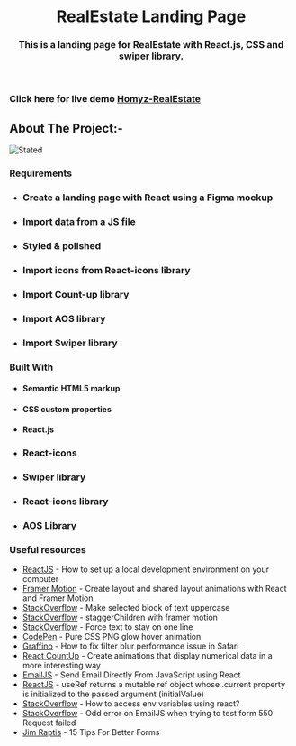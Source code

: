 <!-- PROJECT LOGO -->
<p align="center">

  <h1 align="center">RealEstate Landing Page</h1>

  <h3 align="center">
  This is a landing page for RealEstate with React.js, CSS and swiper library.
  </h3>
 <br />
 

 ### Click here for live demo   <a href="https://siddharthchn.github.io/RealState-Responsive-Web-Page/" target="_blank">Homyz-RealEstate</a>

</p>

<!-- ABOUT THE PROJECT -->

## About The Project:-


![Stated](https://github.com/Siddharthchn/RealState-Responsive-Web-Page/assets/109435160/ec4d3cdb-02fe-4cf8-aa44-859fa062cdc2)




### Requirements

- ### Create a landing page with React using a Figma mockup
- ### Import data from a JS file
- ### Styled & polished
- ### Import icons from React-icons library
- ### Import Count-up library
- ### Import AOS library
- ### Import Swiper library
  

### Built With

- #### Semantic HTML5 markup
- #### CSS custom properties
- #### React.js
- ### React-icons
- ### Swiper library
- ### React-icons library
- ### AOS Library




### Useful resources

- [ReactJS](https://reactjs.org/tutorial/tutorial.html) - How to set up a local development environment on your computer
- [Framer Motion](https://www.framer.com/docs/layout-animations/) - Create layout and shared layout animations with React and Framer Motion
- [StackOverflow](https://stackoverflow.com/questions/35184509/make-selected-block-of-text-uppercase) - Make selected block of text uppercase
- [StackOverflow](https://stackoverflow.com/questions/62007505/staggerchildren-with-framer-motion) - staggerChildren with framer motion
- [StackOverflow](https://stackoverflow.com/questions/37261988/force-text-to-stay-on-one-line) - Force text to stay on one line
- [CodePen](https://codepen.io/widhi_allan/pen/jOBewE) - Pure CSS PNG glow hover animation
- [Graffino](https://graffino.com/til/CjT2jrcLHP-how-to-fix-filter-blur-performance-issue-in-safari) - How to fix filter blur performance issue in Safari
- [React CountUp](https://github.com/glennreyes/react-countup) - Create animations that display numerical data in a more interesting way
- [EmailJS](https://www.emailjs.com/docs/examples/reactjs/) - Send Email Directly From JavaScript using React
- [ReactJS](https://it.reactjs.org/docs/hooks-reference.html#useref) - useRef returns a mutable ref object whose .current property is initialized to the passed argument (initialValue)
- [StackOverflow](https://stackoverflow.com/questions/71607893/how-to-access-env-variables-using-react) - How to access env variables using react?
- [StackOverflow](https://stackoverflow.com/questions/71357518/odd-error-on-emailjs-when-trying-to-test-form-550-request-failed) - Odd error on EmailJS when trying to test form 550 Request failed
- [Jim Raptis](https://medium.muz.li/15-tips-for-better-ui-forms-744febd107f9) - 15 Tips For Better Forms



